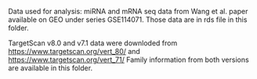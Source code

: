 Data used for analysis:
miRNA and mRNA seq data from Wang et al. paper available on GEO under series GSE114071. 
Those data are in rds file in this folder.


TargetScan v8.0 and v7.1 data were downloded from https://www.targetscan.org/vert_80/ and https://www.targetscan.org/vert_71/
Family information from both versions are available in this folder. 
